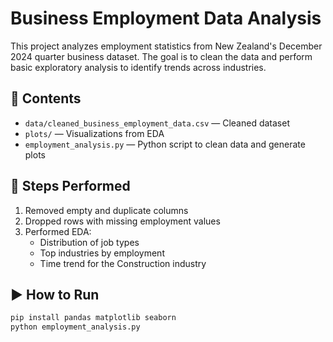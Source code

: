 # Business Employment Data Analysis

This project analyzes employment statistics from New Zealand's December 2024 quarter business dataset. The goal is to clean the data and perform basic exploratory analysis to identify trends across industries.

## 📁 Contents
- `data/cleaned_business_employment_data.csv` — Cleaned dataset
- `plots/` — Visualizations from EDA
- `employment_analysis.py` — Python script to clean data and generate plots

## 🔧 Steps Performed
1. Removed empty and duplicate columns
2. Dropped rows with missing employment values
3. Performed EDA:
   - Distribution of job types
   - Top industries by employment
   - Time trend for the Construction industry

## ▶️ How to Run
```bash
pip install pandas matplotlib seaborn
python employment_analysis.py
